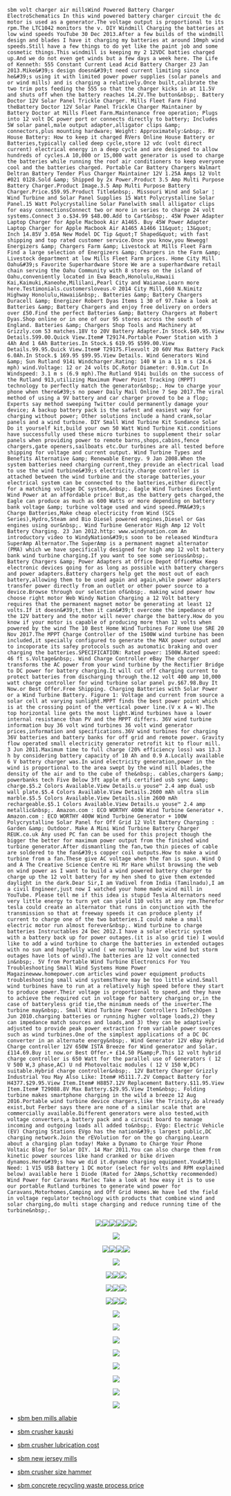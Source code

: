 
```
sbm volt charger air millsWind Powered Battery Charger ElectroSchematics In this wind powered battery charger circuit the dc motor is used as a generator.The voltage output is proportional to its rpm.The LTC1042 monitors the v. DIY Windmill Charging the batteries at low wind speeds YouTube 30 Dec 2013.After a few builds of the windmill design and blades I have it charging my batteries at around 10mph wind speeds.Still have a few things to do yet like the paint job and some cosmetic things.This windmill is keeping my 2 12VDC batties charged up.And we do not even get winds but a few days a week here. The Life of Kenneth: 555 Constant Current Lead Acid Battery Charger 23 Jan 2013.Mike&#39;s design doesn&#39;t need current limiting since he&#39;s using it with limited power power supplies (solar panels and or wind mills) and is charging a relatively.Once built,calibrate the two trim pots feeding the 555 so that the charger kicks in at 11.5V and shuts off when the battery reaches 14.2V.The button&nbsp;. Battery Doctor 12V Solar Panel Trickle Charger. Mills Fleet Farm Find theBattery Doctor 12V Solar Panel Trickle Charger Maintainer by Battery Doctor at Mills Fleet Farm.Maintenance free operation; Plugs into 12 volt DC power port or connects directly to battery; Includes 5W solar panel,male output adapter,alligator clips &amp; connectors,plus mounting hardware; Weight: Approximately:&nbsp;. RV House Battery: How to keep it charged RVers Online House Battery or Batteries,typically called deep cycle,store 12 vdc (volt direct current) electrical energy in a deep cycle and are designed to allow hundreds of cycles.A 10,000 or 15,000 watt generator is used to charge the batteries while running the roof air conditioners to keep everyone cool and the batteries charged. Portable Car Battery Chargers Walmart Deltran Battery Tender Plus Charger Maintainer 12V 1.25A Amps 12 Volt #021 0128.Sold &amp; Shipped by 2x Power.Product 3.5 Amp Multi Purpose Battery Charger.Product Image.3.5 Amp Multi Purpose Battery Charger.Price.$59.95.Product Title&nbsp;. Missouri Wind and Solar ¦ Wind Turbine and Solar Panel Supplies 15 Watt Polycrystalline Solar Panel.15 Watt Polycrystalline Solar Panelwith small alligator clips for easy connectionsConnect two or more in series to charge 24 volt systems.Connect 3 o.$34.99 $48.00.Add to Cart&nbsp;. 45W Power Adapter Laptop Charger for Apple Macbook Air A1465. Buy 45W Power Adapter Laptop Charger for Apple Macbook Air A1465 A1466 11&quot; 13&quot; Inch 14.85V 3.05A New Model DC Tip &quot;T Shaped&quot; with fast shipping and top rated customer service.Once you know,you Newegg! Energizers &amp; Chargers Farm &amp; Livestock at Mills Fleet Farm Find a large selection of Energizers &amp; Chargers in the Farm &amp; Livestock department at low Mills Fleet Farm prices. Home City Mill Oahu&#39;s Favorite Superhardware Store We are a superhardware retail chain serving the Oahu Community with 8 stores on the island of Oahu,conveniently located in Ewa Beach,Honolulu,Hawaii Kai,Kaimuki,Kaneohe,Mililani,Pearl City and Waianae.Learn more here.Testimonials.customersloveus.© 2014 City Mill,660 N.Nimitz Highway Honolulu,Hawaii&nbsp;. Batteries &amp; Battery Chargers Duracell &amp; Energizer Robert Dyas Items 1 30 of 97.Take a look at Batteries &amp; Battery Chargers and enjoy free delivery on orders over £50.Find the perfect Batteries &amp; Battery Chargers at Robert Dyas.Shop online or in one of our 95 stores across the south of England. Batteries &amp; Chargers Shop Tools and Machinery at Grizzly.com 53 matches.18V to 20V Battery Adapter.In Stock.$49.95.View Details.599.00.Quick View.Item# T29174.Portable Power Station with 3 4Ah And 1 6Ah Batteries.In Stock.$ 619.95 $599.00.View Details.99.95.Quick View.Item# T29175.Flexvolt 20 60V Max Battery Pack 6.0Ah.In Stock.$ 169.95 $99.95.View Details. Wind Generators Wind &amp; Sun Rutland 914i Windcharger.Rating: 140 W in a 11 m s (24.6 mph) wind.Voltage: 12 or 24 volts DC.Rotor Diameter: 0.91m.Cut In Windspeed: 3.1 m s (6.9 mph).The Rutland 914i builds on the success of the Rutland 913,utilizing Maximum Power Point Tracking (MPPT) technology to perfectly match the generator&nbsp;. How to charge your phone when there&#39;s no power Daily Mail Online 7 Sep 2017.The viral method of using a 9V battery and car charger proved to be a flop; Experts say method sweeping Twitter could permanently damage your device; A backup battery pack is the safest and easiest way for charging without power; Other solutions include a hand crank,solar panels and a wind turbine. DIY Small Wind Turbine Kit Sundance Solar Do it yourself kit,build your own 50 Watt Wind Turbine Kit.conditions have successfully used these micro turbines to supplement their solar panels when providing power to remote barns,shops,cabins,fence chargers,gate openers,sailboats etc.Our turbines are all tested before shipping for voltage and current output. Wind Turbine Types and Benefits Alternative &amp; Renewable Energy. 9 Jan 2008.When the system batteries need charging current,they provide an electrical load to use the wind turbine&#39;s electricity.charge controller is attached between the wind turbine and the storage batteries,your electrical system can be connected to the batteries,either directly for a matching voltage DC system,&nbsp;. Eagle Wind Turbines Excelent Wind Power at an affordable price! But,as the battery gets charged,the Eagle can produce as much as 600 Watts or more depending on battery bank voltage &amp; turbine voltage used and wind speed.PMA&#39;s Charge Batteries,Make cheap electricity from Wind (SCS Series),Hydro,Steam and Bio Diesel powered engines,Diesel or Gas engines using our&nbsp;. Wind Turbine Generator High Amp 12 Volt Battery Charging. 23 Jan 2012.http: www.windynation.com An introductory video to WindyNation&#39;s soon to be released Windtura SuperAmp Alternator.The SuperAmp is a permanent magnet alternator (PMA) which we have specifically designed for high amp 12 volt battery bank wind turbine charging.If you want to see some serious&nbsp;. Battery Chargers &amp; Power Adapters at Office Depot OfficeMax Keep electronic devices going for as long as possible with battery chargers and power adapters.Battery chargers help get the most out of each battery,allowing them to be used again and again,while power adapters transfer power directly from an outlet or other power source to a device.Browse through our selection of&nbsp;. making wind power how choose right motor Web Windy Nation Charging a 12 Volt battery requires that the permanent magnet motor be generating at least 12 volts.If it doesn&#39;t,then it can&#39;t overcome the impedance of the 12V battery and the motor will never charge the battery.How do you know if your motor is capable of producing more than 12 volts when powered by the wind The 10 Best Home Wind Turbines For Home Use SRE 20 Nov 2017.The MPPT Charge Controller of the 1500W wind turbine has been included,it specially configured to generate the MAX power output and to incoporate its safey protocols such as automatic braking and over charging the batteries.SPECIFICATION: Rated power: 1500W.Rated speed: 46 ft s.Voltage&nbsp;. Wind Charge Controller eBay The charger transforms the AC power from your wind turbine by the Rectifier Bridge to DC power for battery charging.It will cut off charging current to protect batteries from discharging through the.12 volt 400 amp 10,000 watt charge controller for wind turbine solar panel pv.$67.98.Buy It Now.or Best Offer.Free Shipping. Charging Batteries with Solar Power or a Wind Turbine Battery. Figure 1: Voltage and current from source a solar cell at varying sunlight.MPPT finds the best power point which is at the crossing point of the vertical power line.(V x A = W).The top horizontal line gets the most light.Wind turbines have a lower internal resistance than PV and the MPPT differs. 36V wind turbine information buy 36 volt wind turbines 36 volt wind generator prices,information and specifications.36V wind turbines for charging 36V batteries and battery banks for off grid and remote power. Gravity flow operated small electricity generator retrofit kit to flour mill. 3 Jun 2011.Maximum time to full charge (20% efficiency loss) was 13.3 h by considering battery capacity of 10 Ah and 0.9 A.Locally available 6 V battery charger was.In wind electricity generation,power in the wind is proportional to the area swept by the wind mill blades,the density of the air and to the cube of the&nbsp;. cables,chargers &amp; powerbanks tech Five Below 3ft apple mfi certified usb sync &amp; charge.$5.2 Colors Available.View Details.u youse™ 2.4 amp dual usb wall plate.$5.4 Colors Available.View Details.2600 mAh ultra slim marble.$5.5 Colors Available.View Details.slim 2600 mAh rechargeable.$5.1 Colors Available.View Details.u youse™ 2.4 amp metallic&nbsp;. Amazon.com : ECO WORTHY 400W Wind Turbine Generator +. Amazon.com : ECO WORTHY 400W Wind Turbine Generator + 100W Polycrystalline Solar Panel for Off Grid 12 Volt Battery Charging : Garden &amp; Outdoor. Make A Mini Wind Turbine Battery Charger REUK.co.uk Any used PC fan can be used for this project though the bigger the better for maximum power output from the finished wind turbine generator.After dismantling the fan,two thin pieces of cable are soldered to the fan&#39;s copper coil outputs.How to make a wind turbine from a fan.These give AC voltage when the fan is spun. Wind Q and A The Creative Science Centre Hi Mr Hare whilst browsing the web on wind power as I want to build a wind powered battery charger to charge up the 12 volt battery for my hen shed to give them extended daylight in the dark.Dear Sir,I am Vadivel from India (Tamilnadu),I am a civil Engineer,just now I watched your home made wind mill in YouTube. Please tell me if this idea is stupid Tesla Alternators need very little energy to turn yet can yield 110 volts at any rpm.Therefor tesla could create an alternator that runs in conjunction with the transmission so that at freeway speeds it can produce plenty if current to charge one of the two batteries.I could make a small electric motor run almost forever&nbsp;. Wind turbine to charge batteries Instructables 24 Dec 2012.I have a solar electric system with a battery back up for power outages.(it is also grid tie) I would like to add a wind turbine to charge the batteries in extended outages with no sun and hopefully wind ( we normally have low wind but storm outages have lots of wind).The batteries are 12 volt connected in&nbsp;. 5V from Portable Wind Turbine Electronics For You Troubleshooting Small Wind Systems Home Power Magazinewww.homepower.com articles wind power equipment products troubleshooting small wind systemsThere may be too little wind.Small wind turbines have to run at a relatively high speed before they start to produce power.Their voltage is proportional to speed,and they have to achieve the required cut in voltage for battery charging or,in the case of batteryless grid tie,the minimum needs of the inverter.The turbine may&nbsp;. Small Wind Turbine Power Controllers InTechOpen 1 Jun 2010.charging batteries or running higher voltage loads,2) they can impedance match sources and loads,and 3) they can be adaptively adjusted to provide peak power extraction from variable power sources such as wind turbines.One of the simplest applications of a DC DC converter in an alternate energy&nbsp;. Wind Generator 12V eBay Hybrid Charge controller 12V 650W ISTA Breeze for Wind generator and Solar.£114.69.Buy it now.or Best Offer.+ £14.50 P&amp;P.This 12 volt hybrid charge controller is 650 Watt for the parallel use of Generators ( 12 V 500 W,3 phase,AC) U nd Photovoltaic modules ( 12 V 150 W,DC) suitable.Hybrid charge controller&nbsp;. 12V Battery Charger Grizzly Industrial You May Also Like: Item# H5111.7.2V Compact Battery for H4377.$29.95.View Item.Item# H8857.12V Replacement Battery.$11.95.View Item.Item# T29088.8V Max Battery.$29.95.View Item&nbsp;. Folding turbine makes smartphone charging in the wild a breeze 12 Aug 2016.Portable wind turbine device chargers,like the Trinity,do already exist,but Ferber says there are none of a similar scale that are commercially available.Different generators were also tested,with voltage converters,a battery pack and a circuit board to manage incoming and outgoing loads all added to&nbsp;. EVgo: Electric Vehicle (EV) Charging Stations EVgo has the nation&#39;s largest public,DC charging network.Join the rEVolution for on the go charging.Learn about a charging plan today! Make a Dynamo to Charge Your Phone Voltaic Blog for Solar DIY. 14 Mar 2011.You can also charge them from kinetic power sources like hand cranked or bike driven dynamos.Here&#39;s how we did it.dynamo charging equipment.You&#39;ll Need: 1 V15 USB Battery 1 DC motor (select for volts and RPM explained below) available here 1 Diode (Rated for 2Amps,Schottky recommended) Wind Power for Caravans Marlec Take a look at how easy it is to use our portable Rutland turbines to generate wind power for Caravans,Motorhomes,Camping and Off Grid Homes.We have led the field in voltage regulator technology with products that combine wind and solar charging,do multi stage charging and reduce running time of the turbine&nbsp;. 
```

<div align="center">
  
<a rel="nofollow" href="https://m.shibang-china.com?f=github&k=sbm+volt+charger+air+mills"><img src="https://static.shibang-china.com/en/l.png"></a><img src="https://static.shibang-china.com/en/hw.png"><a rel="nofollow" href="https://m.shibang-china.com/product/?f=github&k=sbm+volt+charger+air+mills"><img src="https://static.shibang-china.com/en/p.png"></a><a rel="nofollow" href="https://m.shibang-china.com/cases/?f=github&k=sbm+volt+charger+air+mills"><img src="https://static.shibang-china.com/en/c.png"></a><a rel="nofollow" href="https://m.shibang-china.com/news/?f=github&k=sbm+volt+charger+air+mills"><img src="https://static.shibang-china.com/en/n.png"></a><a rel="nofollow" href="https://m.shibang-china.com?f=github&k=sbm+volt+charger+air+mills"><img src="https://static.shibang-china.com/en/m.png"></a>

<a rel="nofollow" href="https://m.shibang-china.com/product/?f=github&k=sbm+volt+charger+air+mills"><img src="https://static.shibang-china.com/en/b.jpg"></a>
  
<a rel="nofollow" href="https://m.shibang-china.com/solution-aggregate.html?f=github&k=sbm+volt+charger+air+mills"><img src="https://static.shibang-china.com/en/a.jpg"></a><a rel="nofollow" href="https://m.shibang-china.com/solution-mine.html?f=github&k=sbm+volt+charger+air+mills"><img src="https://static.shibang-china.com/en/m.jpg"></a><a rel="nofollow" href="https://m.shibang-china.com/solution-mill.html?f=github&k=sbm+volt+charger+air+mills"><img src="https://static.shibang-china.com/en/g.jpg"></a><a rel="nofollow" href="https://m.shibang-china.com/solution-epc.html?f=github&k=sbm+volt+charger+air+mills"><img src="https://static.shibang-china.com/en/e.jpg"></a>

<a rel="nofollow" href="https://m.shibang-china.com/product/?f=github&k=sbm+volt+charger+air+mills"><img src="https://static.shibang-china.com/en/a-p.png"></a>

<a rel="nofollow" href="https://m.shibang-china.com/product/crusher/c6x.html?f=github&k=sbm+volt+charger+air+mills"><img src="https://static.shibang-china.com/en/j.jpg"></a><a rel="nofollow" href="https://m.shibang-china.com/product/crusher/ci5x.html?f=github&k=sbm+volt+charger+air+mills"><img src="https://static.shibang-china.com/en/i.jpg"></a><a rel="nofollow" href="https://m.shibang-china.com/product/crusher/hst.html?f=github&k=sbm+volt+charger+air+mills"><img src="https://static.shibang-china.com/en/c.jpg"></a>

<a rel="nofollow" href="https://m.shibang-china.com/product/mill/mtw.html?f=github&k=sbm+volt+charger+air+mills"><img src="https://static.shibang-china.com/en/mtw.jpg"></a><a rel="nofollow" href="https://m.shibang-china.com/product/mill/scm.html?f=github&k=sbm+volt+charger+air+mills"><img src="https://static.shibang-china.com/en/scm.jpg"></a><a rel="nofollow" href="https://m.shibang-china.com/product/mill/lm.html?f=github&k=sbm+volt+charger+air+mills"><img src="https://static.shibang-china.com/en/lm.jpg"></a>

<a rel="nofollow" href="https://m.shibang-china.com/product/sand/vsi6x.html?f=github&k=sbm+volt+charger+air+mills"><img src="https://static.shibang-china.com/en/6x.jpg"></a><a rel="nofollow" href="https://m.shibang-china.com/product/sand/vu.html?f=github&k=sbm+volt+charger+air+mills"><img src="https://static.shibang-china.com/en/vu.jpg"></a><a rel="nofollow" href="https://m.shibang-china.com/product/mobile/klun.html?f=github&k=sbm+volt+charger+air+mills"><img src="https://static.shibang-china.com/en/k.jpg"></a>

<a rel="nofollow" href="https://m.shibang-china.com/cases/?f=github&k=sbm+volt+charger+air+mills"><img src="https://static.shibang-china.com/en/case.png"></a>

<a rel="nofollow" href="https://m.shibang-china.com/cases/aggregate/202.html?f=github&k=sbm+volt+charger+air+mills"><img src="https://static.shibang-china.com/en/c-1.jpg"></a>

<a rel="nofollow" href="https://m.shibang-china.com/cases/aggregate/203.html?f=github&k=sbm+volt+charger+air+mills"><img src="https://static.shibang-china.com/en/c-2.jpg"></a>

<a rel="nofollow" href="https://m.shibang-china.com/cases/mill/123.html?f=github&k=sbm+volt+charger+air+mills"><img src="https://static.shibang-china.com/en/c-3.jpg"></a>

<a rel="nofollow" href="https://m.shibang-china.com/contact_us.html?f=github&k=sbm+volt+charger+air+mills"><img src="https://static.shibang-china.com/en/contact.png"></a>

<a rel="nofollow" href="https://swt.shibang-china.com/?f=github&k=sbm+volt+charger+air+mills"><img src="https://static.shibang-china.com/en/chat.png"></a>

<a rel="nofollow" href="https://whatsapp.shibangsoft.com/WhatsApp.php?f=github&k=sbm+volt+charger+air+mills"><img src="https://static.shibang-china.com/en/whatsapp.png"></a>

<a rel="nofollow" href="https://m.shibang-china.com/?f=github&k=sbm+volt+charger+air+mills"><img src="https://static.shibang-china.com/en/website.png"></a>

</div>


* [sbm ben mills allabie](sbm%20ben%20mills%20allabie.md)

* [sbm crusher kauski](sbm%20crusher%20kauski.md)

* [sbm crusher lubrication cost](sbm%20crusher%20lubrication%20cost.md)

* [sbm new jersey mills](sbm%20new%20jersey%20mills.md)

* [sbm crusher size hammer](sbm%20crusher%20size%20hammer.md)

* [sbm concrete recycling waste process price](sbm%20concrete%20recycling%20waste%20process%20price.md)